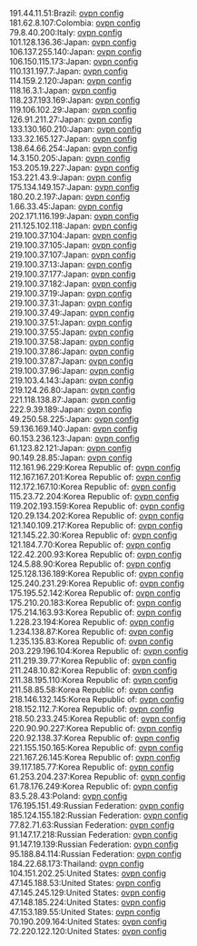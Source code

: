 191.44.11.51:Brazil: [ovpn config](vpn/191_44_11_51.ovpn)  
181.62.8.107:Colombia: [ovpn config](vpn/181_62_8_107.ovpn)  
79.8.40.200:Italy: [ovpn config](vpn/79_8_40_200.ovpn)  
101.128.136.36:Japan: [ovpn config](vpn/101_128_136_36.ovpn)  
106.137.255.140:Japan: [ovpn config](vpn/106_137_255_140.ovpn)  
106.150.115.173:Japan: [ovpn config](vpn/106_150_115_173.ovpn)  
110.131.197.7:Japan: [ovpn config](vpn/110_131_197_7.ovpn)  
114.159.2.120:Japan: [ovpn config](vpn/114_159_2_120.ovpn)  
118.16.3.1:Japan: [ovpn config](vpn/118_16_3_1.ovpn)  
118.237.193.169:Japan: [ovpn config](vpn/118_237_193_169.ovpn)  
119.106.102.29:Japan: [ovpn config](vpn/119_106_102_29.ovpn)  
126.91.211.27:Japan: [ovpn config](vpn/126_91_211_27.ovpn)  
133.130.160.210:Japan: [ovpn config](vpn/133_130_160_210.ovpn)  
133.32.165.127:Japan: [ovpn config](vpn/133_32_165_127.ovpn)  
138.64.66.254:Japan: [ovpn config](vpn/138_64_66_254.ovpn)  
14.3.150.205:Japan: [ovpn config](vpn/14_3_150_205.ovpn)  
153.205.19.227:Japan: [ovpn config](vpn/153_205_19_227.ovpn)  
153.221.43.9:Japan: [ovpn config](vpn/153_221_43_9.ovpn)  
175.134.149.157:Japan: [ovpn config](vpn/175_134_149_157.ovpn)  
180.20.2.197:Japan: [ovpn config](vpn/180_20_2_197.ovpn)  
1.66.33.45:Japan: [ovpn config](vpn/1_66_33_45.ovpn)  
202.171.116.199:Japan: [ovpn config](vpn/202_171_116_199.ovpn)  
211.125.102.118:Japan: [ovpn config](vpn/211_125_102_118.ovpn)  
219.100.37.104:Japan: [ovpn config](vpn/219_100_37_104.ovpn)  
219.100.37.105:Japan: [ovpn config](vpn/219_100_37_105.ovpn)  
219.100.37.107:Japan: [ovpn config](vpn/219_100_37_107.ovpn)  
219.100.37.13:Japan: [ovpn config](vpn/219_100_37_13.ovpn)  
219.100.37.177:Japan: [ovpn config](vpn/219_100_37_177.ovpn)  
219.100.37.182:Japan: [ovpn config](vpn/219_100_37_182.ovpn)  
219.100.37.19:Japan: [ovpn config](vpn/219_100_37_19.ovpn)  
219.100.37.31:Japan: [ovpn config](vpn/219_100_37_31.ovpn)  
219.100.37.49:Japan: [ovpn config](vpn/219_100_37_49.ovpn)  
219.100.37.51:Japan: [ovpn config](vpn/219_100_37_51.ovpn)  
219.100.37.55:Japan: [ovpn config](vpn/219_100_37_55.ovpn)  
219.100.37.58:Japan: [ovpn config](vpn/219_100_37_58.ovpn)  
219.100.37.86:Japan: [ovpn config](vpn/219_100_37_86.ovpn)  
219.100.37.87:Japan: [ovpn config](vpn/219_100_37_87.ovpn)  
219.100.37.96:Japan: [ovpn config](vpn/219_100_37_96.ovpn)  
219.103.4.143:Japan: [ovpn config](vpn/219_103_4_143.ovpn)  
219.124.26.80:Japan: [ovpn config](vpn/219_124_26_80.ovpn)  
221.118.138.87:Japan: [ovpn config](vpn/221_118_138_87.ovpn)  
222.9.39.189:Japan: [ovpn config](vpn/222_9_39_189.ovpn)  
49.250.58.225:Japan: [ovpn config](vpn/49_250_58_225.ovpn)  
59.136.169.140:Japan: [ovpn config](vpn/59_136_169_140.ovpn)  
60.153.236.123:Japan: [ovpn config](vpn/60_153_236_123.ovpn)  
61.123.82.121:Japan: [ovpn config](vpn/61_123_82_121.ovpn)  
90.149.28.85:Japan: [ovpn config](vpn/90_149_28_85.ovpn)  
112.161.96.229:Korea Republic of: [ovpn config](vpn/112_161_96_229.ovpn)  
112.167.167.201:Korea Republic of: [ovpn config](vpn/112_167_167_201.ovpn)  
112.172.167.10:Korea Republic of: [ovpn config](vpn/112_172_167_10.ovpn)  
115.23.72.204:Korea Republic of: [ovpn config](vpn/115_23_72_204.ovpn)  
119.202.193.159:Korea Republic of: [ovpn config](vpn/119_202_193_159.ovpn)  
120.29.134.202:Korea Republic of: [ovpn config](vpn/120_29_134_202.ovpn)  
121.140.109.217:Korea Republic of: [ovpn config](vpn/121_140_109_217.ovpn)  
121.145.22.30:Korea Republic of: [ovpn config](vpn/121_145_22_30.ovpn)  
121.184.7.70:Korea Republic of: [ovpn config](vpn/121_184_7_70.ovpn)  
122.42.200.93:Korea Republic of: [ovpn config](vpn/122_42_200_93.ovpn)  
124.5.88.90:Korea Republic of: [ovpn config](vpn/124_5_88_90.ovpn)  
125.128.136.189:Korea Republic of: [ovpn config](vpn/125_128_136_189.ovpn)  
125.240.231.29:Korea Republic of: [ovpn config](vpn/125_240_231_29.ovpn)  
175.195.52.142:Korea Republic of: [ovpn config](vpn/175_195_52_142.ovpn)  
175.210.20.183:Korea Republic of: [ovpn config](vpn/175_210_20_183.ovpn)  
175.214.163.93:Korea Republic of: [ovpn config](vpn/175_214_163_93.ovpn)  
1.228.23.194:Korea Republic of: [ovpn config](vpn/1_228_23_194.ovpn)  
1.234.138.87:Korea Republic of: [ovpn config](vpn/1_234_138_87.ovpn)  
1.235.135.83:Korea Republic of: [ovpn config](vpn/1_235_135_83.ovpn)  
203.229.196.104:Korea Republic of: [ovpn config](vpn/203_229_196_104.ovpn)  
211.219.39.77:Korea Republic of: [ovpn config](vpn/211_219_39_77.ovpn)  
211.248.10.82:Korea Republic of: [ovpn config](vpn/211_248_10_82.ovpn)  
211.38.195.110:Korea Republic of: [ovpn config](vpn/211_38_195_110.ovpn)  
211.58.85.58:Korea Republic of: [ovpn config](vpn/211_58_85_58.ovpn)  
218.146.132.145:Korea Republic of: [ovpn config](vpn/218_146_132_145.ovpn)  
218.152.112.7:Korea Republic of: [ovpn config](vpn/218_152_112_7.ovpn)  
218.50.233.245:Korea Republic of: [ovpn config](vpn/218_50_233_245.ovpn)  
220.90.90.227:Korea Republic of: [ovpn config](vpn/220_90_90_227.ovpn)  
220.92.138.37:Korea Republic of: [ovpn config](vpn/220_92_138_37.ovpn)  
221.155.150.165:Korea Republic of: [ovpn config](vpn/221_155_150_165.ovpn)  
221.167.26.145:Korea Republic of: [ovpn config](vpn/221_167_26_145.ovpn)  
39.117.185.77:Korea Republic of: [ovpn config](vpn/39_117_185_77.ovpn)  
61.253.204.237:Korea Republic of: [ovpn config](vpn/61_253_204_237.ovpn)  
61.78.176.249:Korea Republic of: [ovpn config](vpn/61_78_176_249.ovpn)  
83.5.28.43:Poland: [ovpn config](vpn/83_5_28_43.ovpn)  
176.195.151.49:Russian Federation: [ovpn config](vpn/176_195_151_49.ovpn)  
185.124.155.182:Russian Federation: [ovpn config](vpn/185_124_155_182.ovpn)  
77.82.71.63:Russian Federation: [ovpn config](vpn/77_82_71_63.ovpn)  
91.147.17.218:Russian Federation: [ovpn config](vpn/91_147_17_218.ovpn)  
91.147.19.139:Russian Federation: [ovpn config](vpn/91_147_19_139.ovpn)  
95.188.84.114:Russian Federation: [ovpn config](vpn/95_188_84_114.ovpn)  
184.22.68.173:Thailand: [ovpn config](vpn/184_22_68_173.ovpn)  
104.151.202.25:United States: [ovpn config](vpn/104_151_202_25.ovpn)  
47.145.188.53:United States: [ovpn config](vpn/47_145_188_53.ovpn)  
47.145.245.129:United States: [ovpn config](vpn/47_145_245_129.ovpn)  
47.148.185.224:United States: [ovpn config](vpn/47_148_185_224.ovpn)  
47.153.189.55:United States: [ovpn config](vpn/47_153_189_55.ovpn)  
70.190.209.164:United States: [ovpn config](vpn/70_190_209_164.ovpn)  
72.220.122.120:United States: [ovpn config](vpn/72_220_122_120.ovpn)  
